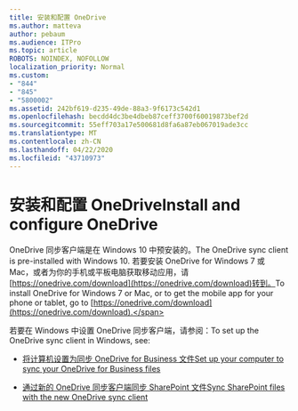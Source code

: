 ```yaml
---
title: 安装和配置 OneDrive
ms.author: matteva
author: pebaum
ms.audience: ITPro
ms.topic: article
ROBOTS: NOINDEX, NOFOLLOW
localization_priority: Normal
ms.custom:
- "844"
- "845"
- "5800002"
ms.assetid: 242bf619-d235-49de-88a3-9f6173c542d1
ms.openlocfilehash: becdd4dc3be4dbeb87ceff3700f60019873bef2d
ms.sourcegitcommit: 55eff703a17e500681d8fa6a87eb067019ade3cc
ms.translationtype: MT
ms.contentlocale: zh-CN
ms.lasthandoff: 04/22/2020
ms.locfileid: "43710973"
---
```

# <a name="install-and-configure-onedrive"></a><span data-ttu-id="319a3-102">安装和配置 OneDrive</span><span class="sxs-lookup"><span data-stu-id="319a3-102">Install and configure OneDrive</span></span>

<span data-ttu-id="319a3-103">OneDrive 同步客户端是在 Windows 10 中预安装的。</span><span class="sxs-lookup"><span data-stu-id="319a3-103">The OneDrive sync client is pre-installed with Windows 10.</span></span> <span data-ttu-id="319a3-104">若要安装 OneDrive for Windows 7 或 Mac，或者为你的手机或平板电脑获取移动应用，请[https://onedrive.com/download](https://onedrive.com/download)转到。</span><span class="sxs-lookup"><span data-stu-id="319a3-104">To install OneDrive for Windows 7 or Mac, or to get the mobile app for your phone or tablet, go to [https://onedrive.com/download](https://onedrive.com/download).</span></span>
  
<span data-ttu-id="319a3-105">若要在 Windows 中设置 OneDrive 同步客户端，请参阅：</span><span class="sxs-lookup"><span data-stu-id="319a3-105">To set up the OneDrive sync client in Windows, see:</span></span>
  
- [<span data-ttu-id="319a3-106">将计算机设置为同步 OneDrive for Business 文件</span><span class="sxs-lookup"><span data-stu-id="319a3-106">Set up your computer to sync your OneDrive for Business files</span></span>](https://go.microsoft.com/fwlink/?linkid=533375)

- [<span data-ttu-id="319a3-107">通过新的 OneDrive 同步客户端同步 SharePoint 文件</span><span class="sxs-lookup"><span data-stu-id="319a3-107">Sync SharePoint files with the new OneDrive sync client</span></span>](https://go.microsoft.com/fwlink/?linkid=871666)
